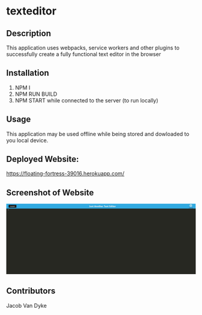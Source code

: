 # texteditor

## Description

This application uses webpacks, service workers and other plugins to successfully create a fully functional text editor in the browser

## Installation

1. NPM I
2. NPM RUN BUILD
3. NPM START while connected to the server (to run locally)

## Usage

This application may be used offline while being stored and dowloaded to you local device.

## Deployed Website:
https://floating-fortress-39016.herokuapp.com/

## Screenshot of Website

![alt="Screenshot of deployed website"](./images/Capture.JPG)

## Contributors

Jacob Van Dyke

